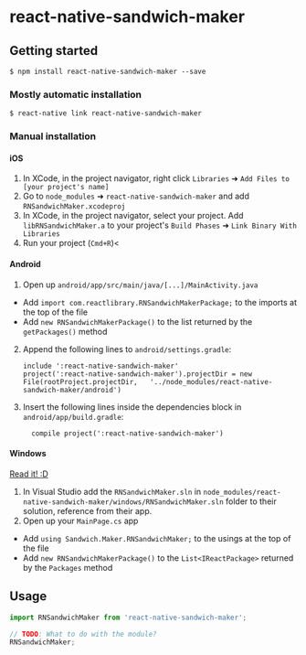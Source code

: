 
# react-native-sandwich-maker

## Getting started

`$ npm install react-native-sandwich-maker --save`

### Mostly automatic installation

`$ react-native link react-native-sandwich-maker`

### Manual installation


#### iOS

1. In XCode, in the project navigator, right click `Libraries` ➜ `Add Files to [your project's name]`
2. Go to `node_modules` ➜ `react-native-sandwich-maker` and add `RNSandwichMaker.xcodeproj`
3. In XCode, in the project navigator, select your project. Add `libRNSandwichMaker.a` to your project's `Build Phases` ➜ `Link Binary With Libraries`
4. Run your project (`Cmd+R`)<

#### Android

1. Open up `android/app/src/main/java/[...]/MainActivity.java`
  - Add `import com.reactlibrary.RNSandwichMakerPackage;` to the imports at the top of the file
  - Add `new RNSandwichMakerPackage()` to the list returned by the `getPackages()` method
2. Append the following lines to `android/settings.gradle`:
  	```
  	include ':react-native-sandwich-maker'
  	project(':react-native-sandwich-maker').projectDir = new File(rootProject.projectDir, 	'../node_modules/react-native-sandwich-maker/android')
  	```
3. Insert the following lines inside the dependencies block in `android/app/build.gradle`:
  	```
      compile project(':react-native-sandwich-maker')
  	```

#### Windows
[Read it! :D](https://github.com/ReactWindows/react-native)

1. In Visual Studio add the `RNSandwichMaker.sln` in `node_modules/react-native-sandwich-maker/windows/RNSandwichMaker.sln` folder to their solution, reference from their app.
2. Open up your `MainPage.cs` app
  - Add `using Sandwich.Maker.RNSandwichMaker;` to the usings at the top of the file
  - Add `new RNSandwichMakerPackage()` to the `List<IReactPackage>` returned by the `Packages` method


## Usage
```javascript
import RNSandwichMaker from 'react-native-sandwich-maker';

// TODO: What to do with the module?
RNSandwichMaker;
```
  